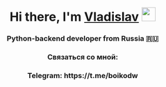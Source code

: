 <h1 align="center">Hi there, I'm <a href="https://github.com/bdwayne11/" target="_blank">Vladislav</a> 
<img src="https://github.com/blackcater/blackcater/raw/main/images/Hi.gif" height="32"/></h1>
<h3 align="center">Python-backend developer from Russia 🇷🇺</h3>

<h3 align="center">Связаться со мной:</h3>
<h3 align="center">Telegram: https://t.me/boikodw</h3>

